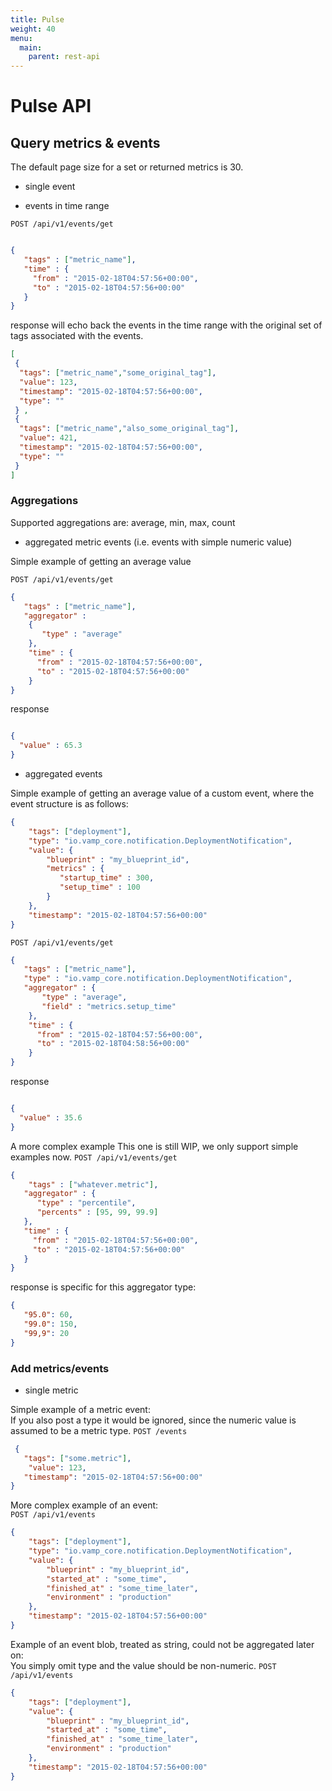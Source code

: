 ```yaml
---
title: Pulse
weight: 40
menu:
  main:
    parent: rest-api
---
```


# Pulse API

## Query metrics & events

The default page size for a set or returned metrics is 30.

- single event

- events in time range

`POST /api/v1/events/get`

```json

{
   "tags" : ["metric_name"],
   "time" : { 
     "from" : "2015-02-18T04:57:56+00:00",
     "to" : "2015-02-18T04:57:56+00:00"
   }
}
```

response will echo back the events in the time range with the original set of tags associated with the events. 

```json
[
 {
  "tags": ["metric_name","some_original_tag"],
  "value": 123,
  "timestamp": "2015-02-18T04:57:56+00:00",
  "type": ""
 } ,
 {
  "tags": ["metric_name","also_some_original_tag"],
  "value": 421,
  "timestamp": "2015-02-18T04:57:56+00:00",
  "type": ""
 } 
]
```

### Aggregations
Supported aggregations are:
average, min, max, count

- aggregated metric events (i.e. events with simple numeric value)

Simple example of getting an average value

`POST /api/v1/events/get`

```json
{
   "tags" : ["metric_name"],
   "aggregator" :  
    {
       "type" : "average"
    },
    "time" : {
      "from" : "2015-02-18T04:57:56+00:00",
      "to" : "2015-02-18T04:57:56+00:00"
    }
}
```

response

```json

{
  "value" : 65.3
}

```

- aggregated events

Simple example of getting an average value of a custom event, where the event structure is as follows:

```json
{
    "tags": ["deployment"],
    "type": "io.vamp_core.notification.DeploymentNotification",
    "value": { 
        "blueprint" : "my_blueprint_id",
        "metrics" : {
           "startup_time" : 300,
           "setup_time" : 100 
        }
    },
    "timestamp": "2015-02-18T04:57:56+00:00"
}

```


`POST /api/v1/events/get`

```json
{
   "tags" : ["metric_name"],
   "type" : "io.vamp_core.notification.DeploymentNotification",
   "aggregator" : {
       "type" : "average", 
       "field" : "metrics.setup_time"
    },
    "time" : {
      "from" : "2015-02-18T04:57:56+00:00",
      "to" : "2015-02-18T04:58:56+00:00"
    }
}
```

response

```json

{
  "value" : 35.6
}

```


A more complex example
This one is still WIP, we only support simple examples now.
`POST /api/v1/events/get`


```json
{
    "tags" : ["whatever.metric"],
   "aggregator" : {
      "type" : "percentile",
      "percents" : [95, 99, 99.9] 
   }, 
   "time" : { 
     "from" : "2015-02-18T04:57:56+00:00",
     "to" : "2015-02-18T04:57:56+00:00"
   }
}
```

response is specific for this aggregator type:

```json
{    
   "95.0": 60,
   "99.0": 150,
   "99,9": 20
}
```


### Add metrics/events

- single metric

Simple example of a metric event:   
If you also post a type it would be ignored, since the numeric value is assumed to be a metric type.
`POST /events`   
```json
 {
   "tags": ["some.metric"],
    "value": 123,
   "timestamp": "2015-02-18T04:57:56+00:00"
} 
```

More complex example of an event:   
`POST /api/v1/events`   
```json
{
    "tags": ["deployment"],
    "type": "io.vamp_core.notification.DeploymentNotification",
    "value": { 
        "blueprint" : "my_blueprint_id",
        "started_at" : "some_time",
        "finished_at" : "some_time_later",
        "environment" : "production" 
    },
    "timestamp": "2015-02-18T04:57:56+00:00"
}

```

Example of an event blob, treated as string, could not be aggregated later on:   
You simply omit type and the value should be non-numeric. 
`POST /api/v1/events`   
```json
{
    "tags": ["deployment"],
    "value": { 
        "blueprint" : "my_blueprint_id",
        "started_at" : "some_time",
        "finished_at" : "some_time_later",
        "environment" : "production" 
    },
    "timestamp": "2015-02-18T04:57:56+00:00"
}

```
